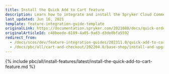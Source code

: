 ```yaml
---
title: Install the Quick Add to Cart feature
description: Learn how to integrate and install the Spryker Cloud Commerce OS Quick Add to Cart feature into a Spryker project.
last_updated: Jun 16, 2021
template: feature-integration-guide-template
originalLink: https://documentation.spryker.com/2021080/docs/quick-order-feature-integration
originalArticleId: c48beede-6189-4a05-9ad3-d3de0bfa5592
redirect_from:
  - /docs/scos/dev/feature-integration-guides/202311.0/quick-add-to-cart-feature-integration.html
  - /docs/pbc/all/cart-and-checkout/202204.0/base-shop/install-and-upgrade/install-features/install-the-quick-add-to-cart-feature.html
---
```

{% include pbc/all/install-features/latest/install-the-quick-add-to-cart-feature.md %} <!-- To edit, see /_includes/pbc/all/install-features/202311.0/install-the-quick-add-to-cart-feature.md -->
